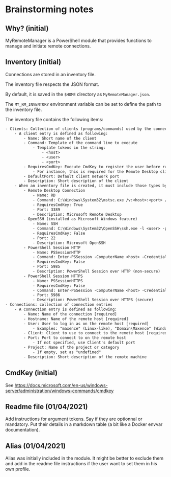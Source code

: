 # Brainstorming notes

## Why? (initial)

MyRemoteManager is a PowerShell module that provides functions to manage and initiate remote connections.

## Inventory (initial)

Connections are stored in an inventory file.

The inventory file respects the JSON format.

By default, it is saved in the `$HOME` directory as `MyRemoteManager.json`.

The `MY_RM_INVENTORY` environment variable can be set to define the path to the inventory file.

The inventory file contains the following items:

``` txt
- Clients: Collection of clients (programs/commands) used by the connection entries
    - A client entry is defined as following:
        - Name: Short name of the client
        - Command: Template of the command line to execute
            - Template tokens in the string:
                - <host>
                - <user>
                - <port>
        - RequiresCmdKey: Execute CmdKey to register the user before running the command
            - For instance, this is required for the Remote Desktop client (mstsc.exe)
        - DefaultPort: Default client network port
        - Description: Short description of the client
    - When an inventory file is created, it must include those types by default:
        - Remote Desktop Connection
            - Name: RD
            - Command: C:\Windows\System32\mstsc.exe /v:<host>:<port> /fullscreen
            - RequiresCmdKey: True
            - Port: 3389
            - Description: Microsoft Remote Desktop
        - OpenSSH (installed as Microsoft Windows feature)
            - Name: SSH
            - Command: C:\Windows\System32\OpenSSH\ssh.exe -l <user> -p <port> <host>
            - RequiresCmdKey: False
            - Port: 22
            - Description: Microsoft OpenSSH
        - PowerShell Session HTTP
            - Name: PSSessionHTTP
            - Command: Enter-PSSession -ComputerName <host> -Credential <user> -Port <port>
            - RequiresCmdKey: False
            - Port: 5985
            - Description: PowerShell Session over HTTP (non-secure)
        - PowerShell Session HTTPS
            - Name: PSSessionHTTPS
            - RequiresCmdKey: False
            - Command: Enter-PSSession -ComputerName <host> -Credential <user> -Port <port> -UseSSL
            - Port: 5986
            - Description: PowerShell Session over HTTPS (secure)
- Connections: collection of connection entries
    - A connection entry is defined as following:
        - Name: Name of the connection [required]
        - Hostname: Name of the remote host [required]
        - User: User to log in as on the remote host [required]
            - Examples: "maxence" (Linux-like), "Domain\Maxence" (Windows-like)
        - Client: Client to use to connect to the remote host [required]
        - Port: Port to connect to on the remote host
            - If not specified, use Client's default port
        - Project: Name of the project or category
            - If empty, set as "undefined"
        - Description: Short description of the remote machine
```

## CmdKey (initial)

See <https://docs.microsoft.com/en-us/windows-server/administration/windows-commands/cmdkey>

## Readme file (01/04/2021)

Add instructions for argument tokens.
Say if they are optionnal or mandatory.
Put their details in a markdown table (a bit like a Docker envvar documentation).

## Alias (01/04/2021)

Alias was initially included in the module.
It might be better to exclude them and add in the readme file instructions if the user want to set them in his own profile.
